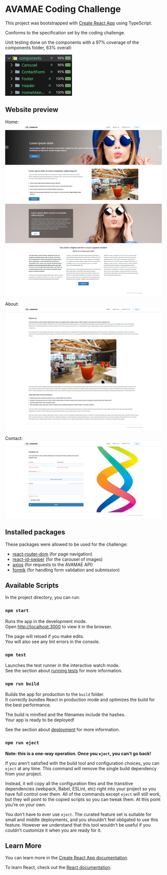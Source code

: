 # AVAMAE Coding Challenge

This project was bootstrapped with [Create React App](https://github.com/facebook/create-react-app) using TypeScript.

Conforms to the specification set by the coding challenge.

Unit testing done on the components with a 97% coverage of the components folder, 63% overall:

![Unit testing coverage of components](./public/coverage.png)

## Website preview

Home:
![Homepage preview](./public/homepage.png)

About:
![About us page preview](./public/about-page.png)

Contact:
![Contact us page preview](./public/contact-page.png)


## Installed packages
These packages were allowed to be used for the challenge:
- [react-router-dom](https://github.com/remix-run/react-router) (for page navigation)
- [react-id-swiper](https://github.com/kidjp85/react-id-swiper) (for the carousel of images)
- [axios](https://github.com/axios/axios) (for requests to the AVAMAE API)
- [formik](https://github.com/jaredpalmer/formik) (for handling form validation and submission)

## Available Scripts

In the project directory, you can run:

### `npm start`

Runs the app in the development mode.\
Open [http://localhost:3000](http://localhost:3000) to view it in the browser.

The page will reload if you make edits.\
You will also see any lint errors in the console.

### `npm test`

Launches the test runner in the interactive watch mode.\
See the section about [running tests](https://facebook.github.io/create-react-app/docs/running-tests) for more information.

### `npm run build`

Builds the app for production to the `build` folder.\
It correctly bundles React in production mode and optimizes the build for the best performance.

The build is minified and the filenames include the hashes.\
Your app is ready to be deployed!

See the section about [deployment](https://facebook.github.io/create-react-app/docs/deployment) for more information.

### `npm run eject`

**Note: this is a one-way operation. Once you `eject`, you can’t go back!**

If you aren’t satisfied with the build tool and configuration choices, you can `eject` at any time. This command will remove the single build dependency from your project.

Instead, it will copy all the configuration files and the transitive dependencies (webpack, Babel, ESLint, etc) right into your project so you have full control over them. All of the commands except `eject` will still work, but they will point to the copied scripts so you can tweak them. At this point you’re on your own.

You don’t have to ever use `eject`. The curated feature set is suitable for small and middle deployments, and you shouldn’t feel obligated to use this feature. However we understand that this tool wouldn’t be useful if you couldn’t customize it when you are ready for it.

## Learn More

You can learn more in the [Create React App documentation](https://facebook.github.io/create-react-app/docs/getting-started).

To learn React, check out the [React documentation](https://reactjs.org/).
